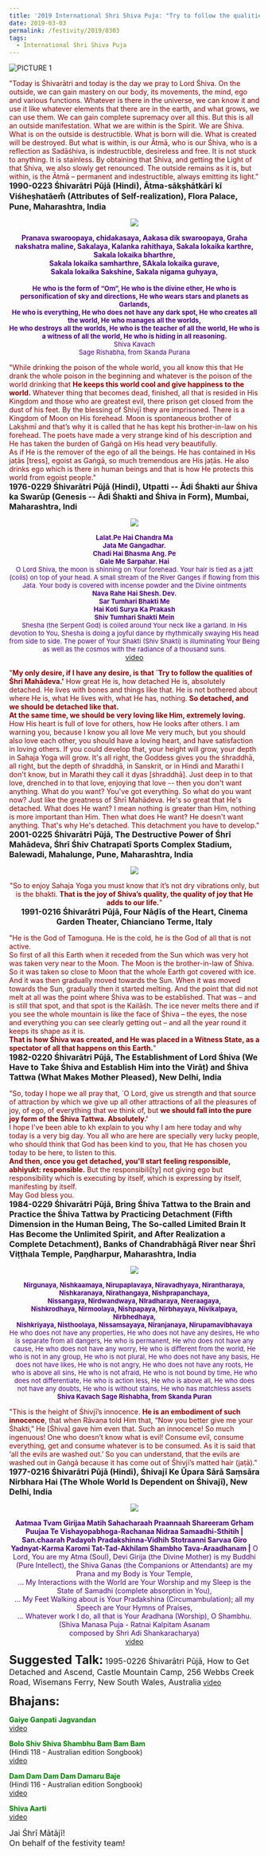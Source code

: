 ```yaml
---
title: '2019 International Shri Shiva Puja: "Try to follow the qualities of Shri Mahadeva"'
date: 2019-03-03
permalink: /festivity/2019/0303
tags:
  - International Shri Shiva Puja
---
```


![PICTURE 1](/images/image1.png)

<p>
<font color="DarkRed">"Today is Śhivarātri and today is the day we pray to Lord Śhiva. On the outside, we can gain mastery on our body, its movements, the mind, ego and various functions. Whatever is there in the universe, we can know it and use it like whatever elements that there are in the earth, and what grows, we can use them. We can gain complete supremacy over all this. But this is all an outside manifestation. What we are within is the Spirit. We are Śhiva. What is on the outside is destructible. What is born will die. What is created will be destroyed. But what is within, is our Ātmā, who is our Śhiva, who is a reflection as Sadāśhiva, is indestructible, desireless and free. It is not stuck to anything. It is stainless. By obtaining that Śhiva, and getting the Light of that Śhiva, we also slowly get renounced. The outside remains as it is, but within, is the Ātmā – permanent and indestructible, always emitting its light."</font><br>
<font size="+0"><b>1990-0223 Śhivarātri Pūjā (Hindi), Ātma-sākṣhātkārī kī Viśheṣhatāem̐ (Attributes of Self-realization), Flora Palace, Pune, Maharashtra, India</b></font>
</p>

<div style="text-align: center"><img src="/images/image127.png" /></div>

<p style="color:Indigo; text-align:center;">
<b>Pranava swaroopaya, chidakasaya,  Aakasa dik swaroopaya, Graha nakshatra maline, Sakalaya, Kalanka rahithaya, Sakala lokaika karthre, Sakala lokaika bharthre,<br> 
Sakala lokaika samharthre,  SAkala lokaika gurave,<br>
Sakala lokaika Sakshine,  Sakala nigama guhyaya,</b><br>
<br>
<font size="-1"><b>He who is the form of “Om”, He who is the divine ether, He who is personification of sky and directions, He who wears stars and planets as Garlands,<br>
He who is everything, He who does not have any dark spot, He who creates all the world, He who manages all the worlds,<br>
He who destroys all the worlds, He who is the teacher of all the world, He who is a witness of all the world, He who is hiding in all reasoning.</b><br>
Shiva Kavach<br>
Sage Rishabha, from Skanda Purana</font><br>
</p>

<p>
<font color="DarkRed">"While drinking the poison of the whole world, you all know this that He drank the whole poison in the beginning and whatever is the poison of the world drinking that <b>He keeps this world cool and give happiness to the world.</b> Whatever thing that becomes dead, finished, all that is resided in His Kingdom and those who are greatest evil, there prison get closed from the dust of his feet. By the blessing of Śhivjī they are imprisoned. There is a Kingdom of Moon on His forehead. Moon is spontaneous brother of Lakṣhmī and that’s why it is called that he has kept his brother-in-law on his forehead. The poets have made a very strange kind of his description and He has taken the burden of Gaṅgā on His head very beautifully.<br>
As if He is the remover of the ego of all the beings. He has contained in His jaṭās [tress], egoist as Gaṅgā, so much tremendous are His jaṭās. He also drinks ego which is there in human beings and that is how He protects this world from egoist people."</font><br>
<font size="+0"><b>1976-0229 Śhivarātri Pūjā (Hindi), Utpatti -- Ādi Śhakti aur Śhiva ka Swarūp (Genesis -- Ādi Śhakti and Śhiva in Form), Mumbai, Maharashtra, Indi</b></font>
</p>

<div style="text-align: center"><img src="/images/image128.png" /></div>

<p style="color:Indigo; text-align:center;">
<font size="-1"><b>Lalat.Pe Hai Chandra Ma<br>
Jata Me Gangadhar.<br>
Chadi Hai Bhasma Ang. Pe<br>
Gale Me Sarpahar. Hai</b><br>
O Lord Shiva, the moon is shinning on Your forehead. Your hair is tied as a jatt (coils) on top of your head. A small stream of the River Ganges if flowing from this Jata. Your body is covered with incense powder and the Divine ointments<br>
<b>Nava Rahe Hai Shesh. Dev.<br>
Sar Tumhari Bhakti Me<br>
Hai Koti Surya Ka Prakash<br>
Shiv Tumhari Shakti Mein</b><br>
Shesha (the Serpent God) is coiled around Your neck like a garland. In His devotion to You, Shesha is doing a joyful dance by rhythmically swaying His head from side to side. The power of Your Shakti (Shiv Shakti) is illuminating Your Being as well as the cosmos with the radiance of a thousand suns.</font><br>
<a href="https://seven-teams.github.io/Videos_Links.html">video</a>
</p>

<p>
<font color="DarkRed">"<b>My only desire, if I have any desire, is that `Try to follow the qualities of Śhrī Mahādeva.'</b> How great He is, how detached He is, absolutely detached. He lives with bones and things like that. He is not bothered about where He is, what He lives with, what He has, nothing. <b>So detached, and we should be detached like that.</b><br>
<b>At the same time, we should be very loving like Him, extremely loving.</b> How His heart is full of love for others, how He looks after others. I am warning you, because I know you all love Me very much, but you should also love each other, you should have a loving heart, and have satisfaction in loving others. If you could develop that, your height will grow, your depth in Sahaja Yoga will grow. It's all right, the Goddess gives you the śhraddhā, all right, but the depth of śhraddhā, in Sanskrit, or in Hindi and Marathi I don't know, but in Marathi they call it dyas [śhraddhā]. Just deep in to that love, drenched in to that love, enjoying that love -- then you don't want anything. What do you want? You've got everything. So what do you want now? Just like the greatness of Śhrī Mahādeva. He's so great that He's detached. What does He want? I mean nothing is greater than Him, nothing is more important than Him. Then what does He want? He doesn't want anything. That's why He's detached. This detachment you have to develop."</font><br>
<font size="+0"><b>2001-0225 Śhivarātri Pūjā, The Destructive Power of Śhrī Mahādeva, Śhrī Śhiv Chatrapatī Sports Complex Stadium, Balewadi, Mahalunge, Pune, Maharashtra, India</b></font>
</p>

<div style="text-align: center"><img src="/images/image129.png" /></div>

<p style="text-align:center;">
<font color="DarkRed">"So to enjoy Sahaja Yoga you must know that it’s not dry vibrations only, but is the bhakti. <b>That is the joy of Shiva’s quality, the quality of joy that He adds to our life.</b>"</font><br>
<font size="+0"><b>1991-0216 Śhivarātri Pūjā, Four Nāḍīs of the Heart, Cinema Garden Theater, Chianciano Terme, Italy</b></font>
</p>

<p>
<font color="DarkRed">"He is the God of Tamoguṇa. He is the cold, he is the God of all that is not active.<br>
So first of all this Earth when it receded from the Sun which was very hot was taken very near to the Moon. The Moon is the brother-in-law of Śhiva. So it was taken so close to Moon that the whole Earth got covered with ice. And it was then gradually moved towards the Sun. When it was moved towards the Sun, gradually then it started melting. And the point that did not melt at all was the point where Śhiva was to be established. That was – and is still that spot, and that spot is the Kailāśh. The ice never melts there and if you see the whole mountain is like the face of Śhiva – the eyes, the nose and everything you can see clearly getting out – and all the year round it keeps its shape as it is.<br>
<b>That is how Śhiva was created, and He was placed in a Witness State, as a spectator of all that happens on this Earth.</b>"</font><br>
<font size="+0"><b>1982-0220 Śhivarātri Pūjā, The Establishment of Lord Śhiva (We Have to Take Śhiva and Establish Him into the Virāṭ) and Śhiva Tattwa (What Makes Mother Pleased), New Delhi, India</b></font>
</p>

<p>
<font color="DarkRed">"So, today I hope we all pray that, `O Lord, give us strength and that source of attraction by which we give up all other attractions of all the pleasures of joy, of ego, of everything that we think of, but <b>we should fall into the pure joy form of the Śhiva Tattwa. Absolutely.'</b><br>
I hope I've been able to kh explain to you why I am here today and why today is a very big day. You all who are here are specially very lucky people, who should think that God has been kind to you, that He has chosen you today to be here, to listen to this.<br>
<b>And then, once you get detached, you'll start feeling responsible, abhiyukt: responsible.</b> But the responsibili[ty] not giving ego but responsibility which is executing by itself, which is expressing by itself, manifesting by itself.<br> 
May God bless you.</font><br>
<font size="+0"><b>1984-0229 Śhivarātri Pūjā, Bring Śhiva Tattwa to the Brain and Practice the Śhiva Tattwa by Practicing Detachment (Fifth Dimension in the Human Being, The So-called Limited Brain It Has Become the Unlimited Spirit, and After Realization a Complete Detachment), Banks of Chandrabhāgā River near Śhrī Viṭṭhala Temple, Paṇḍharpur, Maharashtra, India</b></font>
</p>

<div style="text-align: center"><img src="/images/image130.png" /></div>

<p style="color:Indigo; text-align:center;">
<font size="-1"><b>Nirgunaya, Nishkaamaya, Nirupaplavaya, Niravadhyaya, Nirantharaya, Nishkaranaya, Nirathangaya, Nishprapanchaya,<br>
Nissangaya, Nirdwandwaya, NIradharaya, Neeraagaya,<br>
Nishkrodhaya, Nirmoolaya, Nishpapaya, Nirbhayaya, Nivikalpaya, Nirbhedhaya,<br>
Nishkriyaya, Nisthoolaya, Nissamsayaya, Niranjanaya, Nirupamavibhavaya</b><br>
He who does not have any properties, He who does not have any desires, He who is separate from all dangers, He who is permanent, He who does not have any cause, He who does not have any worry, He who is different from the world, He who is not in any group, He who is not plural, He who does not have any basis, He does not have likes, He who is not angry, He who does not have any roots, He who is above all sins, He who is not afraid, He who is not bound by time, He who does not differentiate, He who is action less, He who is above all, He who does not have any doubts, He who is without stains, He who has matchless assets<br>
<b>Shiva Kavach Sage Rishabha, from Skanda Puran</b></font><br>
</p>

<p>
<font color="DarkRed">"This is the height of Śhivjī’s innocence. <b>He is an embodiment of such innocence</b>, that when Rāvaṇa told Him that, “Now you better give me your Śhakti,” He [Śhiva] gave him even that. Such an innocence! So much ingenuous! One who doesn’t know what is evil! Consume evil, consume everything, get and consume whatever is to be consumed. As it is said that ‘all the evils are washed out.’ So you can understand, that the evils are washed out in Gaṅgā because it has come out of Śhivjī’s matted hair (jaṭā)."</font><br>
<font size="+0"><b>1977-0216 Śhivarātri Pūjā (Hindi), Śhivajī Ke Ūpara Sārā Saṃsāra Nirbhara Hai (The Whole World Is Dependent on Śhivajī), New Delhi, India</b></font>
</p>

<div style="text-align: center"><img src="/images/image131.png" /></div>

<p style="color:Indigo; text-align:center;">
<b>Aatmaa Tvam Girijaa Matih Sahacharaah Praannaah Shareeram Grham<br>
Puujaa Te Vishayopabhoga-Rachanaa Nidraa Samaadhi-Sthitih |<br>
San.chaarah Padayoh Pradakshinna-Vidhih Stotraanni Sarvaa Giro<br>
Yadnyat-Karma Karomi Tat-Tad-Akhilam Shambho Tava-Araadhanam |</b>
 O Lord, You are my Atma (Soul), Devi Girija (the Divine Mother) is my Buddhi (Pure Intellect), the Shiva Ganas (the Companions or Attendants) are my Prana and my Body is Your Temple,<br>
... My Interactions with the World are Your Worship and my Sleep is the State of Samadhi (complete absorption in You),<br>
... My Feet Walking about is Your Pradakshina (Circumambulation); all my Speech are Your Hymns of Praises,<br>
... Whatever work I do, all that is Your Aradhana (Worship), O Shambhu.<br>
(Shiva Manasa Puja - Ratnai Kalpitam Asanam<br>
composed by Shri Adi Shankaracharya)<br>
<a href="https://seven-teams.github.io/Videos_Links.html">video</a>
</p>

<font size="+2"><b>Suggested Talk:</b></font> 
<font size="+0">1995-0226 Śhivarātri Pūjā, How to Get Detached and Ascend, Castle Mountain Camp, 256 Webbs Creek Road, Wisemans Ferry, New South Wales, Australia</font>
<a href="https://www.youtube.com/watch?v=sASiZyu141g"> video</a><br>

<font size="+2"><b>Bhajans:</b></font>

<p>
<font color="green"><b>Gaiye Ganpati Jagvandan</b></font><br>
<a href="https://www.youtube.com/watch?v=ilY4PAguS6A"> video</a><br>
</p>

<p>
<font color="green"><b>Bolo Shiv Shiva Shambhu Bam Bam Bam</b></font><br>
(Hindi 118 - Australian edition Songbook)<br>
<a href="https://seven-teams.github.io/Videos_Links.html">video</a>
</p>

<p>
<font color="green"><b>Dam Dam  Dam Dam Damaru Baje</b></font><br>
(Hindi 116 - Australian edition Songbook)<br>
<a href="https://seven-teams.github.io/Videos_Links.html">video</a>
</p>
 
<p>
<font color="green"><b>Shiva Aarti</b></font><br>
<a href="https://seven-teams.github.io/Videos_Links.html">video</a> 
</p>

<p>
<font size="+0">Jai Śhrī Mātājī!<br>
On behalf of the festivity team!</font>
</p>
